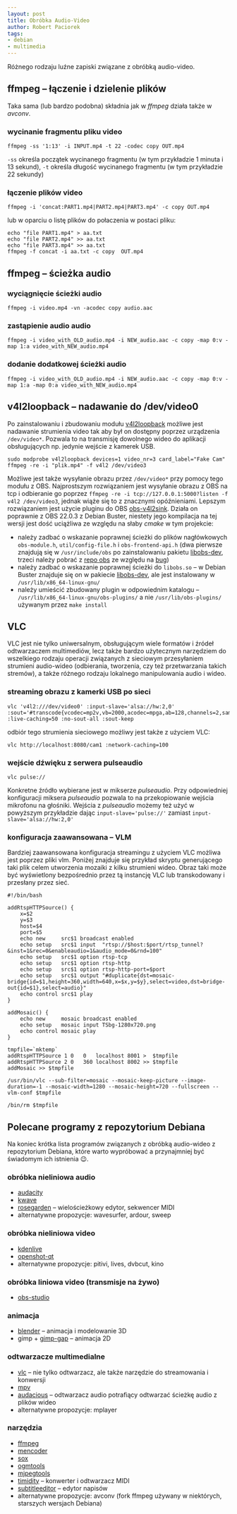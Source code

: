 ```yaml
---
layout: post
title: Obróbka Audio-Video
author: Robert Paciorek
tags:
- debian
- multimedia
---
```


Różnego rodzaju luźne zapiski związane z obróbką audio-video.


## ffmpeg – łączenie i dzielenie plików

Taka sama (lub bardzo podobna) składnia jak w *ffmpeg* działa także w *avconv*.

### wycinanie fragmentu pliku video

	ffmpeg -ss '1:13' -i INPUT.mp4 -t 22 -codec copy OUT.mp4

`-ss` określa początek wycinanego fragmentu (w tym przykładzie 1 minuta i 13 sekund), `-t` określa długość wycinanego fragmentu (w tym przykładzie 22 sekundy)

### łączenie plików video

	ffmpeg -i 'concat:PART1.mp4|PART2.mp4|PART3.mp4' -c copy OUT.mp4

lub w oparciu o listę plików do połaczenia w postaci pliku:

	echo "file PART1.mp4" > aa.txt
	echo "file PART2.mp4" >> aa.txt
	echo "file PART3.mp4" >> aa.txt
	ffmpeg -f concat -i aa.txt -c copy  OUT.mp4


## ffmpeg – ścieżka audio

### wyciągnięcie ścieżki audio
	ffmpeg -i video.mp4 -vn -acodec copy audio.aac

### zastąpienie audio audio
	ffmpeg -i video_with_OLD_audio.mp4 -i NEW_audio.aac -c copy -map 0:v -map 1:a video_with_NEW_audio.mp4

### dodanie dodatkowej ścieżki audio
	ffmpeg -i video_with_OLD_audio.mp4 -i NEW_audio.aac -c copy -map 0:v -map 1:a -map 0:a video_with_NEW_audio.mp4


## v4l2loopback – nadawanie do /dev/video0

Po zainstalowaniu i zbudowaniu modułu [v4l2loopback](https://packages.debian.org/stable/v4l2loopback) możliwe jest nadawanie strumienia video tak aby był on dostępny poprzez urządzenia `/dev/video*`.
Pozwala to na transmisję dowolnego wideo do aplikacji obsługujących np. jedynie wejście z kamerek USB.

	sudo modprobe v4l2loopback devices=1 video_nr=3 card_label="Fake Cam"
	ffmpeg -re -i "plik.mp4" -f v4l2 /dev/video3


Możliwe jest także wysyłanie obrazu przez `/dev/video*` przy pomocy tego modułu z OBS.
Najprostszym rozwiązaniem jest wysyłanie obrazu z OBS na tcp i odbieranie go poprzez `ffmpeg -re -i tcp://127.0.0.1:5000?listen -f v4l2 /dev/video3`, jednak wiąże się to z znacznymi opóźnieniami.
Lepszym rozwiązaniem jest użycie pluginu do OBS [obs-v4l2sink](https://github.com/CatxFish/obs-v4l2sink.git).
Działa on poprawnie z OBS 22.0.3 z Debian Buster, niestety jego kompilacja na tej wersji jest dość uciążliwa ze względu na słaby *cmake* w tym projekcie:

* należy zadbać o wskazanie poprawnej ścieżki do plików nagłówkowych `obs-module.h`, `util/config-file.h` i `obs-frontend-api.h`
  (dwa pierwsze znajdują się w `/usr/include/obs` po zainstalowaniu pakietu [libobs-dev](https://packages.debian.org/buster/libobs-dev), trzeci należy pobrać z [repo obs](https://raw.githubusercontent.com/obsproject/obs-studio/master/UI/obs-frontend-api/obs-frontend-api.h) ze względu na [bug](https://github.com/obsproject/obs-studio/issues/2625))
* należy zadbać o wskazanie poprawnej ścieżki do `libobs.so` – w Debian Buster znajduje się on w pakiecie [libobs-dev](https://packages.debian.org/buster/libobs-dev), ale jest instalowany w `/usr/lib/x86_64-linux-gnu/`
* należy umieścić zbudowany plugin w odpowiednim katalogu – `/usr/lib/x86_64-linux-gnu/obs-plugins/` a nie `/usr/lib/obs-plugins/` używanym przez `make install`


## VLC

VLC jest nie tylko uniwersalnym, obsługującym wiele formatów i źródeł odtwarzaczem multimediów,
lecz także bardzo użytecznym narzędziem do wszelkiego rodzaju operacji związanych z sieciowym przesyłaniem strumieni audio-wideo (odbierania, tworzenia, czy też przetwarzania takich stremów),
a także różnego rodzaju lokalnego manipulowania audio i wideo.

### streaming obrazu z kamerki USB po sieci

	vlc 'v4l2:///dev/video0' :input-slave='alsa://hw:2,0' :sout='#transcode{vcodec=mp2v,vb=2000,acodec=mpga,ab=128,channels=2,samplerate=44100,scodec=none}:duplicate{dst=http{mux=ts,dst=:8080/cam1},dst=display}' :live-caching=50 :no-sout-all :sout-keep

odbiór tego strumienia sieciowego możliwy jest także z użyciem VLC:

	vlc http://localhost:8080/cam1 :network-caching=100

### wejście dźwięku z serwera pulseaudio

	vlc pulse://

Konkretne źródło wybierane jest w mikserze *pulseaudio*. Przy odpowiedniej konfiguracji miksera *pulseaudio* pozwala to na przekopiowanie wejścia mikrofonu na głośniki.
Wejścia z *pulseaudio* możemy też użyć w powyższym przykładzie dając `input-slave='pulse://'` zamiast `input-slave='alsa://hw:2,0'`

### konfiguracja zaawansowana – VLM

Bardziej zaawansowana konfiguracja streamingu z użyciem VLC możliwa jest poprzez pliki vlm.
Poniżej znajduje się przykład skryptu generującego taki plik celem utworzenia mozaiki z kilku strumieni wideo.
Obraz taki może być wyświetlony bezpośrednio przez tą instancję VLC lub transkodowany i przesłany przez sieć.

	#!/bin/bash
	
	addRtspHTTPSource() {
		x=$2
		y=$3
		host=$4
		port=$5
		echo new     src$1 broadcast enabled
		echo setup   src$1 input  "rtsp://$host:$port/rtsp_tunnel?&inst=1&rec=0&enableaudio=1&audio_mode=0&rnd=100"
		echo setup   src$1 option rtsp-tcp
		echo setup   src$1 option rtsp-http
		echo setup   src$1 option rtsp-http-port=$port
		echo setup   src$1 output "#duplicate{dst=mosaic-bridge{id=$1,height=360,width=640,x=$x,y=$y},select=video,dst=bridge-out{id=$1},select=audio}"
		echo control src$1 play
	}
	
	addMosaic() {
		echo new     mosaic broadcast enabled
		echo setup   mosaic input TSbg-1280x720.png
		echo control mosaic play
	}
	
	tmpfile=`mktemp`
	addRtspHTTPSource 1 0   0   localhost 8001 >  $tmpfile
	addRtspHTTPSource 2 0   360 localhost 8002 >> $tmpfile
	addMosaic >> $tmpfile
	
	/usr/bin/vlc --sub-filter=mosaic --mosaic-keep-picture --image-duration=-1 --mosaic-width=1280 --mosaic-height=720 --fullscreen --vlm-conf $tmpfile
	
	/bin/rm $tmpfile


## Polecane programy z repozytorium Debiana

Na koniec krótka lista programów związanych z obróbką audio-wideo z repozytorium Debiana, które warto wypróbować a przynajmniej być świadomym ich istnienia 😉.

### obróbka nieliniowa audio

* [audacity](https://packages.debian.org/stable/audacity)
* [kwave](https://packages.debian.org/stable/kwave)
* [rosegarden](https://packages.debian.org/stable/rosegarden) – wielościeżkowy edytor, sekwencer MIDI
* alternatywne propozycje: wavesurfer, ardour, sweep

### obróbka nieliniowa video

* [kdenlive](https://packages.debian.org/stable/kdenlive)
* [openshot-qt](https://packages.debian.org/stable/openshot-qt)
* alternatywne propozycje: pitivi, lives, dvbcut, kino

### obróbka liniowa video (transmisje na żywo)

* [obs-studio](https://packages.debian.org/stable/obs-studio)

### animacja

* [blender](https://packages.debian.org/stable/blender) – animacja i modelowanie 3D
* gimp + [gimp-gap](https://packages.debian.org/stable/gimp-gap) – animacja 2D

### odtwarzacze multimedialne

* [vlc](https://packages.debian.org/stable/vlc) – nie tylko odtwarzacz, ale także narzędzie do streamowania i konwersji
* [mpv](https://packages.debian.org/stable/mpv)
* [audacious](https://packages.debian.org/stable/audacious) – odtwarzacz audio potrafiący odtwarzać ścieżkę audio z plików wideo
* alternatywne propozycje: mplayer

### narzędzia

* [ffmpeg](https://packages.debian.org/stable/ffmpeg)
* [mencoder](https://packages.debian.org/stable/mencoder)
* [sox](https://packages.debian.org/stable/sox)
* [ogmtools](https://packages.debian.org/stable/ogmtools)
* [mjpegtools](https://packages.debian.org/stable/mjpegtools)
* [timidity](https://packages.debian.org/stable/timidity) – konwerter i odtwarzacz MIDI
* [subtitleeditor](https://packages.debian.org/stable/subtitleeditor) – edytor napisów
* alternatywne propozycje: avconv (fork ffmpeg używany w niektórych, starszych wersjach Debiana)
